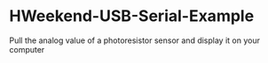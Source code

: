 HWeekend-USB-Serial-Example
===========================

Pull the analog value of a photoresistor sensor and display it on your computer

